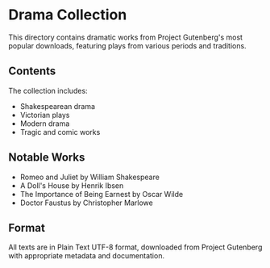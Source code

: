 # Drama Collection

This directory contains dramatic works from Project Gutenberg's most popular downloads, featuring plays from various periods and traditions.

## Contents

The collection includes:
- Shakespearean drama
- Victorian plays
- Modern drama
- Tragic and comic works

## Notable Works
- Romeo and Juliet by William Shakespeare
- A Doll's House by Henrik Ibsen
- The Importance of Being Earnest by Oscar Wilde
- Doctor Faustus by Christopher Marlowe

## Format
All texts are in Plain Text UTF-8 format, downloaded from Project Gutenberg with appropriate metadata and documentation.
